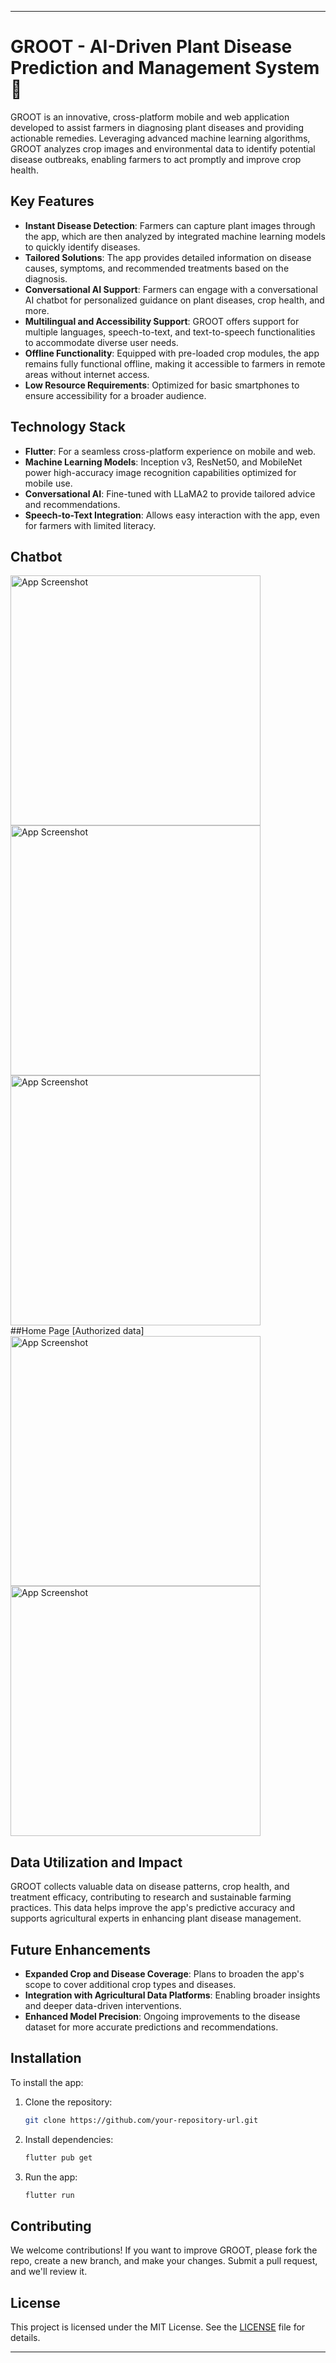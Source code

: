 
---

# GROOT - AI-Driven Plant Disease Prediction and Management System 🌱

GROOT is an innovative, cross-platform mobile and web application developed to assist farmers in diagnosing plant diseases and providing actionable remedies. Leveraging advanced machine learning algorithms, GROOT analyzes crop images and environmental data to identify potential disease outbreaks, enabling farmers to act promptly and improve crop health.

## Key Features

- **Instant Disease Detection**: Farmers can capture plant images through the app, which are then analyzed by integrated machine learning models to quickly identify diseases.
- **Tailored Solutions**: The app provides detailed information on disease causes, symptoms, and recommended treatments based on the diagnosis.
- **Conversational AI Support**: Farmers can engage with a conversational AI chatbot for personalized guidance on plant diseases, crop health, and more.
- **Multilingual and Accessibility Support**: GROOT offers support for multiple languages, speech-to-text, and text-to-speech functionalities to accommodate diverse user needs.
- **Offline Functionality**: Equipped with pre-loaded crop modules, the app remains fully functional offline, making it accessible to farmers in remote areas without internet access.
- **Low Resource Requirements**: Optimized for basic smartphones to ensure accessibility for a broader audience.

## Technology Stack

- **Flutter**: For a seamless cross-platform experience on mobile and web.
- **Machine Learning Models**: Inception v3, ResNet50, and MobileNet power high-accuracy image recognition capabilities optimized for mobile use.
- **Conversational AI**: Fine-tuned with LLaMA2 to provide tailored advice and recommendations.
- **Speech-to-Text Integration**: Allows easy interaction with the app, even for farmers with limited literacy.
  
## Chatbot
<div>
  <div>
    <img src="https://res.cloudinary.com/ducl7cu1b/image/upload/v1731038658/screenshot/f0y3ijl69xqycptngiwi.jpg" alt="App Screenshot" width="400"/>
<img src="https://res.cloudinary.com/ducl7cu1b/image/upload/v1731038659/screenshot/dbiw6bpbeg4pyyn4fgbq.jpg" alt="App Screenshot" width="400"/>
  <img src="https://res.cloudinary.com/ducl7cu1b/image/upload/v1731038658/screenshot/eev5pws7yzlig7prmsdm.jpg" alt="App Screenshot" width="400"/>

  </div>
##Home Page [Authorized data]

<div>
  <img src=" https://res.cloudinary.com/ducl7cu1b/image/upload/v1731038656/screenshot/raev3ptxsqjpdmkrjuvl.jpg" alt="App Screenshot" width="400"/>
  
  <img src="https://res.cloudinary.com/ducl7cu1b/image/upload/v1731038655/screenshot/gm0nhi2niohw3i0kvq2h.jpg" alt="App Screenshot" width="400"/>
</div>


</div>


## Data Utilization and Impact

GROOT collects valuable data on disease patterns, crop health, and treatment efficacy, contributing to research and sustainable farming practices. This data helps improve the app's predictive accuracy and supports agricultural experts in enhancing plant disease management.

## Future Enhancements

- **Expanded Crop and Disease Coverage**: Plans to broaden the app's scope to cover additional crop types and diseases.
- **Integration with Agricultural Data Platforms**: Enabling broader insights and deeper data-driven interventions.
- **Enhanced Model Precision**: Ongoing improvements to the disease dataset for more accurate predictions and recommendations.

## Installation

To install the app:

1. Clone the repository:
   ```bash
   git clone https://github.com/your-repository-url.git
   ```
2. Install dependencies:
   ```bash
   flutter pub get
   ```
3. Run the app:
   ```bash
   flutter run
   ```

## Contributing

We welcome contributions! If you want to improve GROOT, please fork the repo, create a new branch, and make your changes. Submit a pull request, and we'll review it.

## License

This project is licensed under the MIT License. See the [LICENSE](LICENSE) file for details.

--- 
